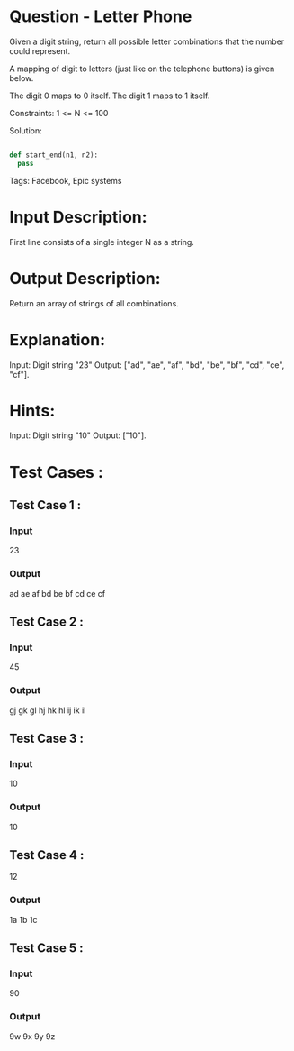 # Question - Letter Phone
Given a digit string, return all possible letter combinations that the number could represent.

A mapping of digit to letters (just like on the telephone buttons) is given below.

The digit 0 maps to 0 itself.
The digit 1 maps to 1 itself.

Constraints:
1 <= N <= 100

Solution:

```python

def start_end(n1, n2):
  pass

```

Tags:
Facebook, Epic systems

# Input Description:
First line consists of a single integer N as a string.

# Output Description:
Return an array of strings of all combinations.

# Explanation:
Input: Digit string "23"
Output: ["ad", "ae", "af", "bd", "be", "bf", "cd", "ce", "cf"].


# Hints:
Input: Digit string "10"
Output: ["10"].

# Test Cases :
## Test Case 1 :
### Input
23
### Output
ad ae af bd be bf cd ce cf


## Test Case 2 :
### Input
45
### Output
gj gk gl hj hk hl ij ik il


## Test Case 3 :
### Input
10
### Output
10

## Test Case 4 :
12
### Output
1a 1b 1c


## Test Case 5 :
### Input
90
### Output
9w 9x 9y 9z
